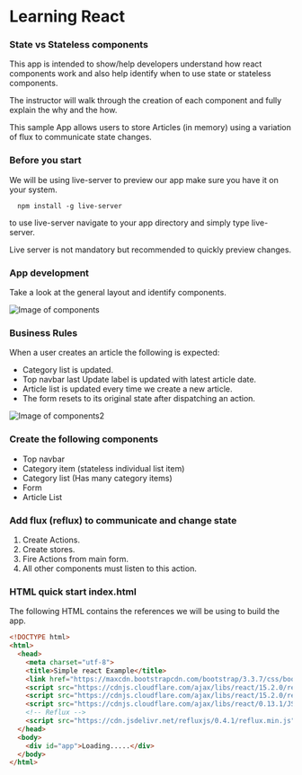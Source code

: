 # Learning React #
### State vs Stateless components ###

This app is intended to show/help developers understand how react components work
and also help identify when to use state or stateless components.

The instructor will walk through the creation of each component and fully explain the why and the how.   

This sample App allows users to store Articles (in memory) using a variation of flux to communicate state changes.


### Before you start ###

We will be using live-server to preview our app make sure you have it on your system.
```
  npm install -g live-server
```
to use live-server navigate to your app directory and simply type live-server.

Live server is not mandatory but recommended to quickly preview changes.

### App development ###

Take a look at the general layout and identify components.

![Image of components](http://res.cloudinary.com/www-codervelop-com/image/upload/v1470014290/Screen_Shot_2016-07-31_at_6.11.58_PM_o7hi1r.png)

### Business Rules ###
When a user creates an article the following is expected:

* Category list is updated.
* Top navbar last Update label is updated with latest article date.
* Article list is updated every time we create a new article.
* The form resets to its original state after dispatching an action.

![Image of components2](http://res.cloudinary.com/www-codervelop-com/image/upload/v1470014944/Screen_Shot_2016-07-31_at_6.28.36_PM_twifhh.png)

### Create the following components ###
* Top navbar
* Category item (stateless individual list item)
* Category list (Has many category items)
* Form
* Article List

### Add flux (reflux) to communicate and change state ###

1. Create Actions.
1. Create stores.
1. Fire Actions from main form.
1. All other components must listen to this action.

### HTML quick start index.html ###
The following HTML contains the references we will be using to build the app.
```html
<!DOCTYPE html>
<html>
  <head>
    <meta charset="utf-8">
    <title>Simple react Example</title>
    <link href="https://maxcdn.bootstrapcdn.com/bootstrap/3.3.7/css/bootstrap.min.css" rel="stylesheet"/>
    <script src="https://cdnjs.cloudflare.com/ajax/libs/react/15.2.0/react.js"></script>
    <script src="https://cdnjs.cloudflare.com/ajax/libs/react/15.2.0/react-dom.js"></script>
    <script src="https://cdnjs.cloudflare.com/ajax/libs/react/0.13.1/JSXTransformer.js"></script>
    <!-- Reflux -->
    <script src="https://cdn.jsdelivr.net/refluxjs/0.4.1/reflux.min.js"></script>
  </head>
  <body>
    <div id="app">Loading.....</div>
  </body>
</html>
```
